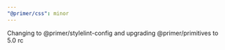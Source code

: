 ```yaml
---
"@primer/css": minor
---
```


Changing to @primer/stylelint-config and upgrading @primer/primitives to 5.0 rc
